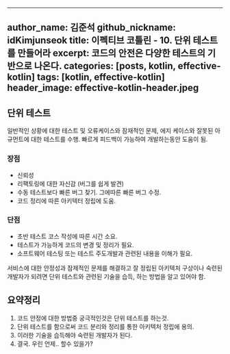 ﻿
---
author_name: 김준석
github_nickname: idKimjunseok
title: 이펙티브 코틀린 - 10. 단위 테스트를 만들어라
excerpt: 코드의 안전은 다양한 테스트의 기반으로 나온다.
categories: [posts, kotlin, effective-kotlin]
tags: [kotlin, effective-kotlin]
header_image: effective-kotlin-header.jpeg
---
## 단위 테스트 
일반적인 상황에 대한 테스트 및 오류케이스와 잠재적인 문제, 에지 케이스와 잘못된 아규먼트에 대한
테스트를 수행. 빠르게 피드백이 가능하여 개발하는동안 도움이 됨.

### 장점
- 신뢰성 
- 리팩토링에 대한 자신감 (버그를 쉽게 발견)
- 수동 테스트보다 빠른 버그 찾기. 그에따른 빠른 버그 수정.
- 코드 정리에 따른 아키텍터 정립에 도움.
### 단점
- 초반 테스트 코스 작성에 따른 시간 소요.
- 테스트가 가능하게 코드의 변경 및 정리가 필요.
- 소프트웨어 테스팅 또는 테스트 주도개발과 관련된 내용을 이해가 필요.


서비스에 대한 안정성과 잠제적인 문제를 해결하고 잘 정립된 아키텍처 구상이나 숙련된 개발자가 되려면
단위 테스트와 관련된 기술을 습득, 하는 방법을 알고 있어야 함.

## 요약정리
1. 코드 안정에 대한 방법중 궁극적인것은 단위 테스트를 하는것.
2. 단위 테스트를 함으로써 코드 분리와 정리를 통한 아키텍처 정립에 용의.
3. 이러한 기술을 습득해야 숙련된 개발자가 된다.
4. 결국. 우린 언제.. 할수 있을가?
